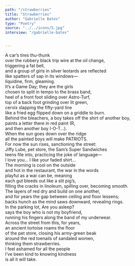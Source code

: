 ```yaml
---
path: "/strawberries"
title: "Strawberries"
author: "Gabrielle Bates"
type: "Poetry"
source: "../../icons/5.jpg"
interview: "/gabrielle-bates" 


---
```


A car’s tires thu-thunk<br />
over the rubbery black trip wire at the oil change,<br />
triggering a fat bell,<br />
and a group of girls in silver leotards are reflected<br />
like spatters of sap in its windows—<br />
liquidine, firm, gleaming.<br />
It’s a Game Day; they are the girls<br />
chosen to split in tempo to the brass band,<br />
heel of a front foot sliding over Astro-Turf,<br />
top of a back foot grinding over lit green,<br />
cervix slapping the fifty-yard line<br />
like a fried egg flipped down on a griddle to burn.<br />
Behind the bleachers, a boy takes off the shirt of another boy,<br />
paints a letter there in red paint (R,<br />
and then another boy I-O-T...).<br />
When the sun goes down over the ridge<br />
all the painted boys will make PATRIOTS.<br />
For now the sun rises, sanctioning the street:<br />
Jiffy Lube, pet store, the Sam’s Super Sandwiches<br />
teens file into, practicing the joke of language—<br />
I love you... I like your faded shirt...<br />
The morning is cool on the outside<br />
and hot in the restaurant, the war in the words<br />
playful as a war can be, meaning<br />
each gut bleeds out like a slit pig’s,<br />
filling the cracks in linoleum, spilling over, becoming smooth.<br />
The layers of red dry and build on one another,<br />
and for years the gap between ceiling and floor lessens;<br />
backs hunch as the mind saws downward, revealing rings.<br />
In the parking lot, Are you asleep?<br />
says the boy who is not my boyfriend,<br />
running his fingers along the band of my underwear.<br />
Across the street from this, for years,<br />
an ancient tortoise roams the floor<br />
of the pet store, closing his army-green beak<br />
around the red toenails of sandaled women,<br />
thinking them strawberries.<br />
I feel ashamed for all the people<br />
I’ve been kind to knowing kindness<br />
is all it will take.

